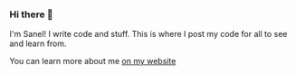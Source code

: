 ### Hi there 👋

I'm Sanel! I write code and stuff. This is where I post my code for all to see and learn from.

You can learn more about me [on my website](https://sanel.page)
